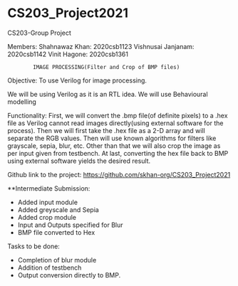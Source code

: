 # CS203_Project2021
CS203-Group Project

Members:
Shahnawaz Khan: 2020csb1123
Vishnusai Janjanam: 2020csb1142
Vinit Hagone: 2020csb1361
		

			IMAGE PROCESSING(Filter and Crop of BMP files)
Objective: To use Verilog for image processing.

We will be using Verilog as it is an RTL idea. We will use Behavioural modelling

Functionality:
First, we will convert the .bmp file(of definite pixels) to a .hex file as Verilog cannot read images directly(using external software for the process). Then we will first take the .hex file as a 2-D array and will separate the RGB values. Then will use known algorithms for filters like grayscale, sepia, blur, etc. Other than that we will also crop the image as per input given from testbench. At last, converting the hex file back to BMP using external software yields the desired result.


Github link to the project: https://github.com/skhan-org/CS203_Project2021

**Intermediate Submission:

* Added input module
* Added greyscale and Sepia
* Added crop module
* Input and Outputs specified for Blur
* BMP file converted to Hex

Tasks to be done:
* Completion of blur module
* Addition of testbench
* Output conversion directly to BMP.
